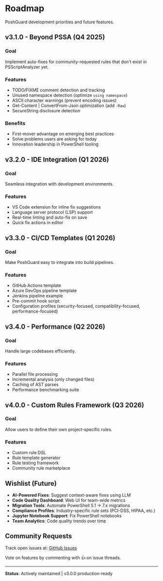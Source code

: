# Roadmap

PoshGuard development priorities and future features.

## v3.1.0 - Beyond PSSA (Q4 2025)

### Goal
Implement auto-fixes for community-requested rules that don't exist in PSScriptAnalyzer yet.

### Features
- TODO/FIXME comment detection and tracking
- Unused namespace detection (optimize `using namespace`)
- ASCII character warnings (prevent encoding issues)
- Get-Content | ConvertFrom-Json optimization (add `-Raw`)
- SecureString disclosure detection

### Benefits
- First-mover advantage on emerging best practices
- Solve problems users are asking for today
- Innovation leadership in PowerShell tooling

## v3.2.0 - IDE Integration (Q1 2026)

### Goal
Seamless integration with development environments.

### Features
- VS Code extension for inline fix suggestions
- Language server protocol (LSP) support
- Real-time linting and auto-fix on save
- Quick fix actions in editor

## v3.3.0 - CI/CD Templates (Q1 2026)

### Goal
Make PoshGuard easy to integrate into build pipelines.

### Features
- GitHub Actions template
- Azure DevOps pipeline template
- Jenkins pipeline example
- Pre-commit hook script
- Configuration profiles (security-focused, compatibility-focused, performance-focused)

## v3.4.0 - Performance (Q2 2026)

### Goal
Handle large codebases efficiently.

### Features
- Parallel file processing
- Incremental analysis (only changed files)
- Caching of AST parses
- Performance benchmarking suite

## v4.0.0 - Custom Rules Framework (Q3 2026)

### Goal
Allow users to define their own project-specific rules.

### Features
- Custom rule DSL
- Rule template generator
- Rule testing framework
- Community rule marketplace

## Wishlist (Future)

- **AI-Powered Fixes**: Suggest context-aware fixes using LLM
- **Code Quality Dashboard**: Web UI for team-wide metrics
- **Migration Tools**: Automate PowerShell 5.1 → 7.x migrations
- **Compliance Profiles**: Industry-specific rule sets (PCI-DSS, HIPAA, etc.)
- **Jupyter Notebook Support**: Fix PowerShell notebooks
- **Team Analytics**: Code quality trends over time

## Community Requests

Track open issues at: [GitHub Issues](https://github.com/cboyd0319/PoshGuard/issues)

Vote on features by commenting with 👍 on issue threads.

---

**Status**: Actively maintained | v3.0.0 production-ready
